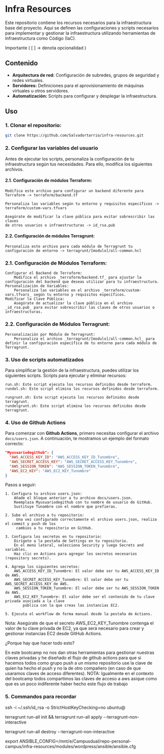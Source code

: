 # Infra Resources

Este repositorio contiene los recursos necesarios para la infraestructura base del proyecto. Aquí se definen las configuraciones y scripts necesarios para implementar y gestionar la infraestructura utilizando herramientas de Infraestructura como Código (IaC).

Importante ( [ ] -> denota opcionalidad ) 

## Contenido
- **Arquitectura de red:** Configuración de subredes, grupos de seguridad y redes virtuales.
- **Servidores:** Definiciones para el aprovisionamiento de máquinas virtuales u otros servidores.
- **Automatización:** Scripts para configurar y desplegar la infraestructura.

## Uso
### 1. Clonar el repositorio:
   ```bash
   git clone https://github.com/Salvadortarrio/infra-resources.git
   ```
### 2. Configurar las variables del usuario

Antes de ejecutar los scripts, personaliza la configuración de tu infraestructura según tus necesidades. Para ello, modifica los siguientes archivos.

#### 2.1. Configuración de módulos Terraform:

    Modifica este archivo para configurar un backend diferente para Terraform -> terraform/backend.tf

    Personaliza las variables según tu entorno y requisitos específicos -> terraform/custom-vars.tfvars

    Asegúrate de modificar la clave pública para evitar sobrescribir las claves 
    de otros usuarios o infraestructuras -> id_rsa.pub

#### 2.2. Configuración de módulos Terragrunt:

    Personaliza este archivo para cada módulo de Terragrunt tu configuración de entorno -> terragrunt/[modulo]/all-common.hcl 

### 2.1. Configuración de Módulos Terraform:

    Configurar el Backend de Terraform:
        Modifica el archivo _terraform/backend.tf_ para ajustar la configuración del backend que deseas utilizar para tu infraestructura.
    Personalización de Variables:
        Personaliza las variables en el archivo _terraform/custom-vars.tfvars_ según tu entorno y requisitos específicos.
    Modificar la Clave Pública:
        Asegúrate de actualizar la clave pública en el archivo _id_rsa.pub_ para evitar sobrescribir las claves de otros usuarios o infraestructuras.

### 2.2. Configuración de Módulos Terragrunt:

    Personalización por Módulo de Terragrunt:
        Personaliza el archivo _terragrunt/[modulo]/all-common.hcl_ para definir la configuración específica de tu entorno para cada módulo de Terragrunt.

### 3. Uso de scripts automatizados

Para simplificar la gestión de la infraestructura, puedes utilizar los siguientes scripts.
Scripts para ejecutar y eliminar recursos:


    run.sh: Este script ejecuta los recursos definidos desde terraform.
    rundel.sh: Este script elimina los recursos definidos desde terraform.

    rungrunt.sh: Este script ejecuta los recursos definidos desde terragrunt.
    rundelgrunt.sh: Este script elimina los recursos definidos desde terragrunt.

### 4. Uso de Github Actions

Para comenzar con **Github Actions**, primero necesitas configurar el archivo `docs/users.json`. A continuación, te mostramos un ejemplo del formato correcto:

```json
"Myusuariodegithub": {
  "AWS_ACCESS_KEY_ID": "AWS_ACCESS_KEY_ID_Tunombre",
  "AWS_SECRET_ACCESS_KEY": "AWS_SECRET_ACCESS_KEY_Tunombre",
  "AWS_SESSION_TOKEN": "AWS_SESSION_TOKEN_Tunombre",
  "AWS_EC2_KEY": "AWS_EC2_KEY_Tunombre"
}
```

Pasos a seguir:

    1. Configura tu archivo users.json:
        Añade el bloque anterior a tu archivo docs/users.json.
        Reemplaza Myusuariodegithub con tu nombre de usuario de GitHub.
        Sustituye Tunombre con el nombre que prefieras.

    2. Sube el archivo a tu repositorio: 
         Una vez configurado correctamente el archivo users.json, realiza el commit y push de los 
         cambios a tu repositorio en GitHub.

    3. Configura los secretos en tu repositorio:
        Dirígete a la pestaña de Settings en tu repositorio.
        En el menú lateral, selecciona Security y luego Secrets and variables.
        Haz clic en Actions para agregar los secretos necesarios (repository secrets).

    4. Agrega los siguientes secretos:
        AWS_ACCESS_KEY_ID_Tunombre: El valor debe ser tu AWS_ACCESS_KEY_ID de AWS.
        AWS_SECRET_ACCESS_KEY_Tunombre: El valor debe ser tu AWS_SECRET_ACCESS_KEY de AWS.
        AWS_SESSION_TOKEN_Tunombre: El valor debe ser tu AWS_SESSION_TOKEN de AWS.
        AWS_EC2_KEY_Tunombre: El valor debe ser el contenido de tu clave privada asociada a la clave 
            pública con la que creas las instancias EC2.
            
    5. Ejecuta el workflow de forma manual desde la pestaña de Actions.

Nota: Asegúrate de que el secreto AWS_EC2_KEY_Tunombre contenga el valor de tu clave privada de 
    EC2, ya que será necesario para crear y gestionar instancias EC2 desde GitHub Actions.


¿Porque hay que hacer todo esto?

En este bootcamp no nos dan otras herramientas para gestionar nuestras claves privadas y he diseñado el flujo de github actions para que si hacemos todos como grupo push a un mismo repositorio use la clave de quien ha hecho el push y no la de otro compañero (en caso de que usaramos claves de acceso diferentes). NOTA: Igualmente en el contexto del bootcamp todos compartimos las claves de acceso a aws asique como que es un poco indiferente haber hecho este flujo de trabajo




### 5. Commandos para recordar

ssh -i ~/.ssh/id_rsa -o StrictHostKeyChecking=no ubuntu@

terragrunt run-all init  && terragrunt run-all apply --terragrunt-non-interactive

terragrunt run-all destroy --terragrunt-non-interactive

export ANSIBLE_CONFIG=/mnt/e/Campusdual/repo-personal-campus/infra-resources/modules/wordpress/ansible/ansible.cfg


